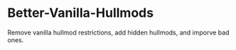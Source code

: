 # Better-Vanilla-Hullmods
Remove vanilla hullmod restrictions, add hidden hullmods, and imporve bad ones.
